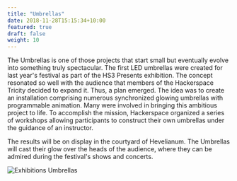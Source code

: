 ```yaml
---
title: "Umbrellas"
date: 2018-11-28T15:15:34+10:00
featured: true
draft: false
weight: 10
---
```


The Umbrellas is one of those projects that start small but eventually evolve into something truly spectacular. The first LED umbrellas were created for last year's festival as part of the HS3 Presents exhibition. The concept resonated so well with the audience that members of the Hackerspace Tricity decided to expand it. Thus, a plan emerged. The idea was to create an installation comprising numerous synchronized glowing umbrellas with programmable animation. Many were involved in bringing this ambitious project to life. To accomplish the mission, Hackerspace organized a series of workshops allowing participants to construct their own umbrellas under the guidance of an instructor.

The results will be on display in the courtyard of Hevelianum. The Umbrellas will cast their glow over the heads of the audience, where they can be admired during the festival's shows and concerts.

![Exhibitions Umbrellas](/images/exhibitions/parasolki.webp)